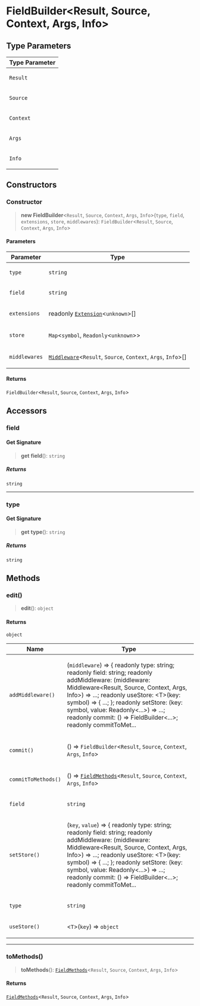 # FieldBuilder\<Result, Source, Context, Args, Info\>

## Type Parameters

<table>
<thead>
<tr>
<th>Type Parameter</th>
</tr>
</thead>
<tbody>
<tr>
<td>

`Result`

</td>
</tr>
<tr>
<td>

`Source`

</td>
</tr>
<tr>
<td>

`Context`

</td>
</tr>
<tr>
<td>

`Args`

</td>
</tr>
<tr>
<td>

`Info`

</td>
</tr>
</tbody>
</table>

## Constructors

### Constructor

> **new FieldBuilder**\<`Result`, `Source`, `Context`, `Args`, `Info`\>(`type`, `field`, `extensions`, `store`, `middlewares`): `FieldBuilder`\<`Result`, `Source`, `Context`, `Args`, `Info`\>

#### Parameters

<table>
<thead>
<tr>
<th>Parameter</th>
<th>Type</th>
</tr>
</thead>
<tbody>
<tr>
<td>

`type`

</td>
<td>

`string`

</td>
</tr>
<tr>
<td>

`field`

</td>
<td>

`string`

</td>
</tr>
<tr>
<td>

`extensions`

</td>
<td>

readonly [`Extension`](Extension.md)\<`unknown`\>[]

</td>
</tr>
<tr>
<td>

`store`

</td>
<td>

`Map`\<`symbol`, `Readonly`\<`unknown`\>\>

</td>
</tr>
<tr>
<td>

`middlewares`

</td>
<td>

[`Middleware`](../../index/type-aliases/Middleware.md)\<`Result`, `Source`, `Context`, `Args`, `Info`\>[]

</td>
</tr>
</tbody>
</table>

#### Returns

`FieldBuilder`\<`Result`, `Source`, `Context`, `Args`, `Info`\>

## Accessors

### field

#### Get Signature

> **get** **field**(): `string`

##### Returns

`string`

---

### type

#### Get Signature

> **get** **type**(): `string`

##### Returns

`string`

## Methods

### edit()

> **edit**(): `object`

#### Returns

`object`

<table>
<thead>
<tr>
<th>Name</th>
<th>Type</th>
</tr>
</thead>
<tbody>
<tr>
<td>

`addMiddleware()`

</td>
<td>

(`middleware`) => \{ readonly type: string; readonly field: string; readonly addMiddleware: (middleware: Middleware\<Result, Source, Context, Args, Info\>) =\> ...; readonly useStore: \<T\>(key: symbol) =\> \{ ...; \}; readonly setStore: (key: symbol, value: Readonly\<...\>) =\> ...; readonly commit: () =\> FieldBuilder\<...\>; readonly commitToMet...

</td>
</tr>
<tr>
<td>

`commit()`

</td>
<td>

() => `FieldBuilder`\<`Result`, `Source`, `Context`, `Args`, `Info`\>

</td>
</tr>
<tr>
<td>

`commitToMethods()`

</td>
<td>

() => [`FieldMethods`](../type-aliases/FieldMethods.md)\<`Result`, `Source`, `Context`, `Args`, `Info`\>

</td>
</tr>
<tr>
<td>

`field`

</td>
<td>

`string`

</td>
</tr>
<tr>
<td>

`setStore()`

</td>
<td>

(`key`, `value`) => \{ readonly type: string; readonly field: string; readonly addMiddleware: (middleware: Middleware\<Result, Source, Context, Args, Info\>) =\> ...; readonly useStore: \<T\>(key: symbol) =\> \{ ...; \}; readonly setStore: (key: symbol, value: Readonly\<...\>) =\> ...; readonly commit: () =\> FieldBuilder\<...\>; readonly commitToMet...

</td>
</tr>
<tr>
<td>

`type`

</td>
<td>

`string`

</td>
</tr>
<tr>
<td>

`useStore()`

</td>
<td>

\<`T`\>(`key`) => `object`

</td>
</tr>
</tbody>
</table>

---

### toMethods()

> **toMethods**(): [`FieldMethods`](../type-aliases/FieldMethods.md)\<`Result`, `Source`, `Context`, `Args`, `Info`\>

#### Returns

[`FieldMethods`](../type-aliases/FieldMethods.md)\<`Result`, `Source`, `Context`, `Args`, `Info`\>
